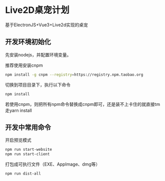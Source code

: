 # Live2D桌宠计划

基于ElectronJS+Vue3+Live2d实现的桌宠

## 开发环境初始化
先安装nodejs，并配置环境变量。

推荐使用安装cnpm

```bash 
npm install -g cnpm --registry=https://registry.npm.taobao.org
```

切换到项目目录下，执行以下命令

```bash
npm install
```

若使用cnpm，则把所有npm命令替换成cnpm即可，还是装不上卡住的就直接tm走yarn install

## 开发中常用命令
开启预览模式
```bash
npm run start-website
npm run start-client
```

打包成可执行文件（EXE、AppImage、dmg等）
```bash
npm run dist-all
```